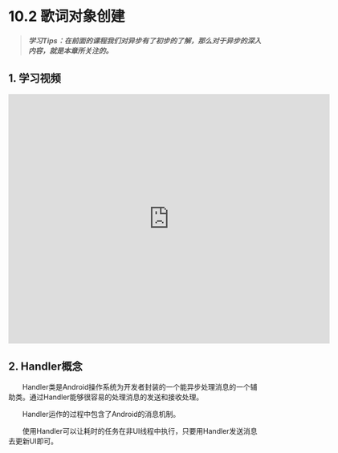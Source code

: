 # 10.2 歌词对象创建

>##### 学习Tips：在前面的课程我们对异步有了初步的了解，那么对于异步的深入内容，就是本章所关注的。

## 1. 学习视频

<iframe frameborder="0" width="640" height="498" src="https://v.qq.com/iframe/player.html?vid=z0180bhmznp&tiny=0&auto=0" allowfullscreen></iframe>

## 2. Handler概念

　　Handler类是Android操作系统为开发者封装的一个能异步处理消息的一个辅助类。通过Handler能够很容易的处理消息的发送和接收处理。

　　Handler运作的过程中包含了Android的消息机制。

　　使用Handler可以让耗时的任务在非UI线程中执行，只要用Handler发送消息去更新UI即可。